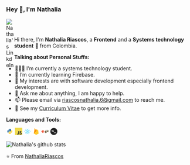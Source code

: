 ### Hey 👋, I'm Nathalia

<a href="https://www.linkedin.com/in/nathalia-riascos-84029a200/">
  <img align="left" alt="Nathalia's LinkdeIn" width="22px" src="https://cdn.jsdelivr.net/npm/simple-icons@v3/icons/linkedin.svg" />
</a>
<br />
<br />

Hi there, I'm **Nathalia Riascos**, a **Frontend** and a **Systems technology student** 🚀 from Colombia.


**Talking about Personal Stuffs:**

- 👨🏽‍💻 I’m currently a systems technology student.
- 🌱 I’m currently learning Firebase.
- 🤔 My interests are with software development especially frontend development.
- 💬 Ask me about anything, I am happy to help.
- 📫 Please email via riascosnathalia.6@gmail.com to reach me.
- 📝 See my [Curriculum Vitae](https://drive.google.com/file/d/1paWg96kd4YYqbQPbpXoJw1SAV-Aij2Xn/view?usp=sharing) to get more info.


**Languages and Tools:**  

<code><img height="20" src="https://raw.githubusercontent.com/github/explore/80688e429a7d4ef2fca1e82350fe8e3517d3494d/topics/python/python.png"></code>
<code><img height="20" src="https://raw.githubusercontent.com/github/explore/80688e429a7d4ef2fca1e82350fe8e3517d3494d/topics/javascript/javascript.png"></code>
<code><img height="20" src="https://raw.githubusercontent.com/github/explore/80688e429a7d4ef2fca1e82350fe8e3517d3494d/topics/react/react.png"></code>
<code><img height="20" src="https://raw.githubusercontent.com/github/explore/80688e429a7d4ef2fca1e82350fe8e3517d3494d/topics/firebase/firebase.png"></code>
<code><img height="20" src="https://raw.githubusercontent.com/github/explore/80688e429a7d4ef2fca1e82350fe8e3517d3494d/topics/git/git.png"></code>
<code><img height="20" src="https://raw.githubusercontent.com/github/explore/80688e429a7d4ef2fca1e82350fe8e3517d3494d/topics/terminal/terminal.png"></code>

![Nathalia's github stats](https://github-readme-stats.vercel.app/api?username=nathaliariascos&show_icons=true&hide_border=true)

⭐️ From [NathaliaRiascos](https://github.com/NathaliaRiascos)
